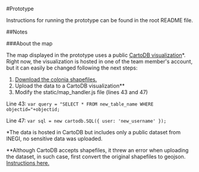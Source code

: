 #Prototype

Instructions for running the prototype can be found in the root README file.

##Notes

###About the map

The map displayed in the prototype uses a public [CartoDB visualization](https://edublancas.cartodb.com/viz/f92a1568-3542-11e5-a2b8-0e5e07bb5d8a/map)*. Right now, the visualization is hosted in one of the team member's account, but it can easily be changed following the next steps:

1. [Download the colonia shapefiles.](http://www.numeroslocos.com/2013/07/10/shapefile/)
2. Upload the data to a CartoDB visualization**
3. Modify the static/map_handler.js file (lines 43 and 47)

Line 43:
`var query = "SELECT * FROM new_table_name WHERE objectid="+objectid;`

Line 47:
`var sql = new cartodb.SQL({ user: 'new_username' });`

*The data is hosted in CartoDB but includes only a public dataset from INEGI, no sensitive data was uploaded.

**Although CartoDB accepts shapefiles, it threw an error when uploading the dataset, in such case, first convert the original shapefiles to geojson. [Instructions here.](http://ben.balter.com/2013/06/26/how-to-convert-shapefiles-to-geojson-for-use-on-github/)